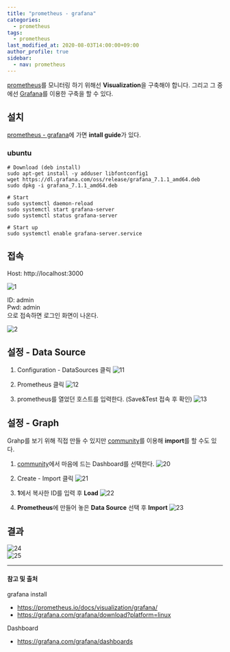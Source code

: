 ```yaml
---
title: "prometheus - grafana"
categories: 
  - prometheus
tags:
  - prometheus
last_modified_at: 2020-08-03T14:00:00+09:00
author_profile: true
sidebar:
  - nav: prometheus
---
```

[prometheus](https://prometheus.io/)를 모니터링 하기 위해선 **Visualization**을 구축해야 합니다. 그리고 그 중에선 [Grafana](https://grafana.com/)를 이용한 구축을 할 수 있다.

## 설치
[prometheus - grafana](https://prometheus.io/docs/visualization/grafana/)에 가면 **intall guide**가 있다.

### ubuntu

    # Download (deb install)
    sudo apt-get install -y adduser libfontconfig1
    wget https://dl.grafana.com/oss/release/grafana_7.1.1_amd64.deb
    sudo dpkg -i grafana_7.1.1_amd64.deb

    # Start
    sudo systemctl daemon-reload
    sudo systemctl start grafana-server
    sudo systemctl status grafana-server    

    # Start up
    sudo systemctl enable grafana-server.service

## 접속

Host: http://localhost:3000 <br/>

![1](/assets/img/posts/prometheus/grafana/1.png)


ID: admin <br/>
Pwd: admin <br/>
으로 접속하면 로그인 화면이 나온다.

![2](/assets/img/posts/prometheus/grafana/2.png)

## 설정  - Data Source

1. Configuration - DataSources 클릭
    ![11](/assets/img/posts/prometheus/grafana/11.png)

2. Prometheus 클릭
    ![12](/assets/img/posts/prometheus/grafana/12.png)

3. prometheus를 열었던 호스트를 입력한다. (Save&Test 접속 후 확인)
    ![13](/assets/img/posts/prometheus/grafana/13.png)

## 설정  - Graph
Grahp를 보기 위해 직접 만들 수 있지만 [community](https://grafana.com/grafana/dashboards)를 이용해 **import**를 할 수도 있다.

1. [community](https://grafana.com/grafana/dashboards)에서 마음에 드는 Dashboard를 선택한다.
    ![20](/assets/img/posts/prometheus/grafana/20.png)

2. Create - Import 클릭
    ![21](/assets/img/posts/prometheus/grafana/21.png)

3. **1**에서 복사한 ID를 입력 후 **Load**
    ![22](/assets/img/posts/prometheus/grafana/22.png)

4. **Prometheus**에 만들어 놓은 **Data Source** 선택 후 **Import**
    ![23](/assets/img/posts/prometheus/grafana/23.png)

## 결과 
![24](/assets/img/posts/prometheus/grafana/24.png)                
![25](/assets/img/posts/prometheus/grafana/25.png)                



---
#### 참고 및 출처

grafana install
- <https://prometheus.io/docs/visualization/grafana/>
- <https://grafana.com/grafana/download?platform=linux>

Dashboard
- <https://grafana.com/grafana/dashboards>